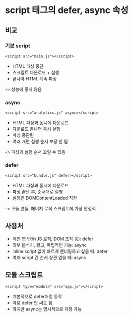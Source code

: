 # script 태그의 defer, async 속성

## 비교

### 기본 script

```
<script src="main.js"></script>
```

- HTML 파싱 중단
- 스크립트 다운로드 + 실행
- 끝나야 HTML 계속 파싱

-> 성능에 좋지 않음

### async

```
<script src="analytics.js" async></script>
```

- HTML 파싱과 동시에 다운로드
- 다운로드 끝나면 즉시 실행
- 파싱 중단됨
- 여러 개면 실행 순서 보장 안 됨

-> 파싱과 실행 순서 꼬일 수 있음

### defer

```
<script src="bundle.js" defer></script>
```

- HTML 파싱과 동시에 다운로드
- 파싱 끝난 후, 순서대로 실행
- 실행은 DOMContentLoaded 직전

-> 모듈 번들, 페이지 로직 스크립트에 가장 안정적

## 사용처

- 메인 앱 번들(JS 로직, DOM 조작 등): defer
- 외부 분석기, 광고, 독립적인 기능: async
- inline script 없이 빠르게 렌더링하고 싶을 때: defer
- 여러 script 간 순서 상관 없을 때: async

## 모듈 스크립트

```
<script type="module" src="app.js"></script>
```

- 기본적으로 defer처럼 동작
- 따로 defer 안 써도 됨
- 하지만 async는 명시적으로 지정 가능
